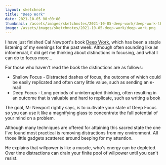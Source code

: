 ```yaml
---
layout: sketchnote
title: "Deep Work"
date: 2021-10-05 00:00:00
thumbnail: /assets/images/sketchnotes/2021-10-05-deep-work/deep-work-thumbnail.png
image: /assets/images/sketchnotes/2021-10-05-deep-work/deep-work.png
---
```


I have just finished Cal Newport's book [Deep Work](https://www.calnewport.com/books/deep-work/), which has been a staple listening of my evenings for the past week. Although often sounding like an infomercial, it did get me thinking about distinctions in focusing, and what I can do to focus more...

For those who haven't read the book the distinctions are as follows:
- Shallow Focus - Distracted dashes of focus, the outcome of which could be easily replicated and often carry little value, such as sending an e-mail
- Deep Focus - Long periods of uninterrupted thinking, often resulting in an outcome that is valuable and hard to replicate, such as writing a book

The goal, Mr Newport rightly says, is to cultivate your state of Deep Focus so you can use it like a magnifying glass to concentrate the full potential of your mind on a problem.

Although many techniques are offered for attaining this sacred state the one I've found most practical is removing distractions from my environment. All those little gadgets scattered around beeping for my attention.

He explains that willpower is like a muscle, who's energy can be depleted. Over time distractions can drain your finite pool of willpower until you can't resist.